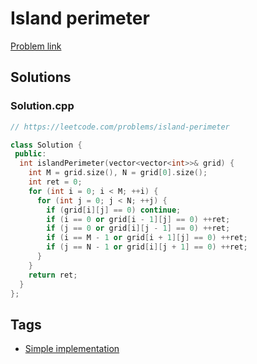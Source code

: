 # Island perimeter

[Problem link](https://leetcode.com/problems/island-perimeter)

## Solutions


### Solution.cpp
```cpp
// https://leetcode.com/problems/island-perimeter

class Solution {
 public:
  int islandPerimeter(vector<vector<int>>& grid) {
    int M = grid.size(), N = grid[0].size();
    int ret = 0;
    for (int i = 0; i < M; ++i) {
      for (int j = 0; j < N; ++j) {
        if (grid[i][j] == 0) continue;
        if (i == 0 or grid[i - 1][j] == 0) ++ret;
        if (j == 0 or grid[i][j - 1] == 0) ++ret;
        if (i == M - 1 or grid[i + 1][j] == 0) ++ret;
        if (j == N - 1 or grid[i][j + 1] == 0) ++ret;
      }
    }
    return ret;
  }
};
```
## Tags

* [Simple implementation](/Collections/simple-implementation.md#simple-implementation)
